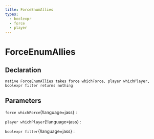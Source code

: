 ```yaml
---
title: ForceEnumAllies
types:
  - boolexpr
  - force
  - player
---
```


# ForceEnumAllies

## Declaration

```jass
native ForceEnumAllies takes force whichForce, player whichPlayer, boolexpr filter returns nothing
```

## Parameters
`force whichForce`{!language=jass}
: 

`player whichPlayer`{!language=jass}
: 

`boolexpr filter`{!language=jass}
: 
